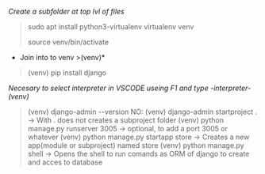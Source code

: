 
*Create a subfolder at top lvl of files*
> sudo apt install python3-virtualenv
> virtualenv venv
>
> source venv/bin/activate
* Join into to venv >(venv)*
>(venv) pip install django
>
*Necesary to select interpreter in VSCODE useing F1 and type -interpreter- (venv)*
>(venv) django-admin --version
> NO: (venv) django-admin startproject .               -> With . does not creates a subproject folder
>(venv) python manage.py runserver 3005               -> optional, to add a port 3005 or whatever
>(venv) python manage.py startapp store                -> Creates a new app(module or subproject) named store
>(venv) python manage.py shell                         -> Opens the shell to run comands as ORM of django to create and acces to database
